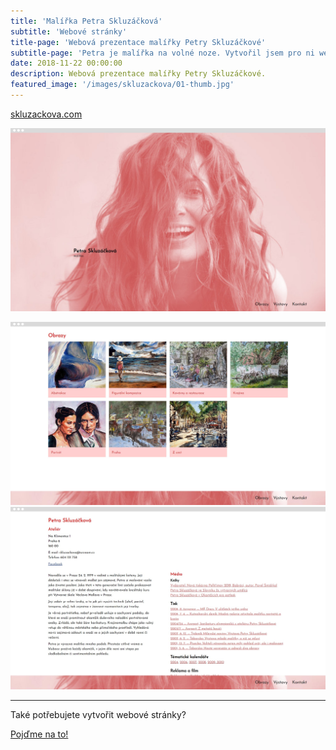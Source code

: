 ```yaml
---
title: 'Malířka Petra Skluzáčková'
subtitle: 'Webové stránky'
title-page: 'Webová prezentace malířky Petry Skluzáčkové'
subtitle-page: 'Petra je malířka na volné noze. Vytvořil jsem pro ni webové portfolio, které ukazuje průřez její tvorbou.'
date: 2018-11-22 00:00:00
description: Webová prezentace malířky Petry Skluzáčkové.
featured_image: '/images/skluzackova/01-thumb.jpg'
---
```


[skluzackova.com](http://www.skluzackova.com)

![](/images/skluzackova/01.jpg)

<div class="gallery" data-columns="2">
  <img src="/images/skluzackova/02.jpg">
  <img src="/images/skluzackova/03.jpg">
</div>

---

Také potřebujete vytvořit webové stránky?

<a href="/kontakt" class="button button--large">Pojďme na to!</a>